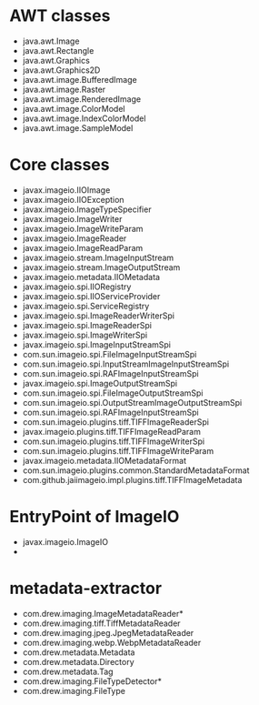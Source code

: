 # AWT classes
- java.awt.Image
- java.awt.Rectangle
- java.awt.Graphics
- java.awt.Graphics2D
- java.awt.image.BufferedImage
- java.awt.image.Raster
- java.awt.image.RenderedImage
- java.awt.image.ColorModel
- java.awt.image.IndexColorModel
- java.awt.image.SampleModel

# Core classes
- javax.imageio.IIOImage
- javax.imageio.IIOException
- javax.imageio.ImageTypeSpecifier
- javax.imageio.ImageWriter
- javax.imageio.ImageWriteParam
- javax.imageio.ImageReader
- javax.imageio.ImageReadParam
- javax.imageio.stream.ImageInputStream
- javax.imageio.stream.ImageOutputStream
- javax.imageio.metadata.IIOMetadata
- javax.imageio.spi.IIORegistry
- javax.imageio.spi.IIOServiceProvider
- javax.imageio.spi.ServiceRegistry
- javax.imageio.spi.ImageReaderWriterSpi
- javax.imageio.spi.ImageReaderSpi
- javax.imageio.spi.ImageWriterSpi
- javax.imageio.spi.ImageInputStreamSpi
- com.sun.imageio.spi.FileImageInputStreamSpi
- com.sun.imageio.spi.InputStreamImageInputStreamSpi
- com.sun.imageio.spi.RAFImageInputStreamSpi
- javax.imageio.spi.ImageOutputStreamSpi
- com.sun.imageio.spi.FileImageOutputStreamSpi
- com.sun.imageio.spi.OutputStreamImageOutputStreamSpi
- com.sun.imageio.spi.RAFImageInputStreamSpi
- com.sun.imageio.plugins.tiff.TIFFImageReaderSpi
- javax.imageio.plugins.tiff.TIFFImageReadParam
- com.sun.imageio.plugins.tiff.TIFFImageWriterSpi
- com.sun.imageio.plugins.tiff.TIFFImageWriteParam
- javax.imageio.metadata.IIOMetadataFormat
- com.sun.imageio.plugins.common.StandardMetadataFormat
- com.github.jaiimageio.impl.plugins.tiff.TIFFImageMetadata

# EntryPoint of ImageIO
- javax.imageio.ImageIO
- 
# metadata-extractor
- com.drew.imaging.ImageMetadataReader*
- com.drew.imaging.tiff.TiffMetadataReader
- com.drew.imaging.jpeg.JpegMetadataReader
- com.drew.imaging.webp.WebpMetadataReader
- com.drew.metadata.Metadata
- com.drew.metadata.Directory
- com.drew.metadata.Tag
- com.drew.imaging.FileTypeDetector*
- com.drew.imaging.FileType
